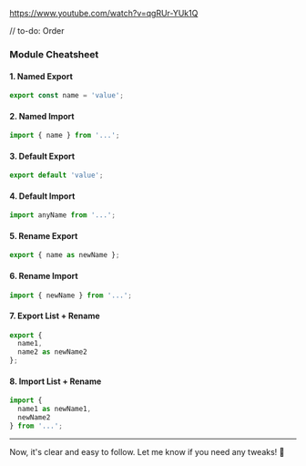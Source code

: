 https://www.youtube.com/watch?v=qgRUr-YUk1Q

// to-do: Order
### **Module Cheatsheet**

#### **1. Named Export**
```js
export const name = 'value';
```

#### **2. Named Import**
```js
import { name } from '...';
```

#### **3. Default Export**
```js
export default 'value';
```

#### **4. Default Import**
```js
import anyName from '...';
```

#### **5. Rename Export**
```js
export { name as newName };
```

#### **6. Rename Import**
```js
import { newName } from '...';
```

#### **7. Export List + Rename**
```js
export {
  name1,
  name2 as newName2
};
```

#### **8. Import List + Rename**
```js
import {
  name1 as newName1,
  newName2
} from '...';
```

---

Now, it's clear and easy to follow. Let me know if you need any tweaks! 🚀